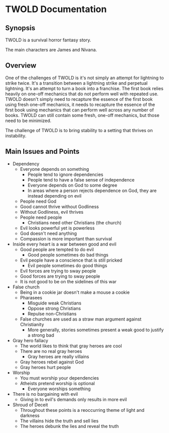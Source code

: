 # TWOLD Documentation

## Synopsis

TWOLD is a survival horror fantasy story.

The main characters are James and Nivana.

## Overview

One of the challenges of TWOLD is it's not simply an attempt for lightning to strike twice.  It's a transition between a lightning strike and perpetual lightning.  It's an attempt to turn a book into a franchise.  The first book relies heavily on one-off mechanics that do not perform well with repeated use.  TWOLD doesn't simply need to recapture the essence of the first book using fresh one-off mechanics, it needs to recapture the essence of the first book using mechanics that can perform well across any number of books.  TWOLD can still contain some fresh, one-off mechanics, but those need to be minimized.

The challenge of TWOLD is to bring stability to a setting that thrives on instability.

## Main Issues and Points

- Dependency
  - Everyone depends on something
    - People tend to ignore dependencies
    - People tend to have a false sense of independence
    - Everyone depends on God to some degree
    - In areas where a person rejects dependence on God, they are instead depending on evil
  - People need God
  - Good cannot thrive without Godliness
  - Without Godliness, evil thrives
  - People need people
    - Christians need other Christians (the church)
  - Evil looks powerful yet is powerless
  - God doesn't need anything
  - Compassion is more important than survival
- Inside every heart is a war between good and evil
  - Good people are tempted to do evil
    - Good people sometimes do bad things
  - Evil people have a conscience that is still pricked
    - Evil people sometimes do good things
  - Evil forces are trying to sway people
  - Good forces are trying to sway people
  - It is not good to be on the sidelines of this war
- False church
  - Being in a cookie jar doesn't make a mouse a cookie
  - Pharasees
    - Misguide weak Christians
    - Oppose strong Christians
    - Repulse non-Christians
  - False churches are used as a straw man argument against Christianity
    - More generally, stories sometimes present a weak good to justify a strong bad
- Gray hero fallacy
  - The world likes to think that gray heroes are cool
  - There are no real gray heroes
    - Gray heroes are really villains
  - Gray heroes rebel against God
  - Gray heroes hurt people
- Worship
  - You must worship your dependencies
  - Atheists pretend worship is optional
    - Everyone worships something
- There is no bargaining with evil
  - Giving in to evil's demands only results in more evil
- Shroud of Deceit
  - Throughout these points is a reoccurring theme of light and darkness
  - The villains hide the truth and sell lies
  - The heroes debunk the lies and reveal the truth

